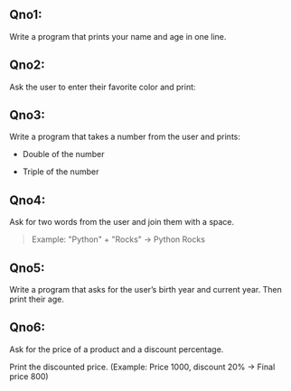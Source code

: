## Qno1:
Write a program that prints your name and age in one line.



## Qno2:
Ask the user to enter their favorite color and print:

## Qno3:
Write a program that takes a number from the user and prints:

- Double of the number

- Triple of the number

## Qno4:
Ask for two words from the user and join them with a space.

>Example: "Python" + "Rocks" → Python Rocks

## Qno5:
Write a program that asks for the user’s birth year and current year. Then print their age.

## Qno6:
Ask for the price of a product and a discount percentage.

Print the discounted price.
(Example: Price 1000, discount 20% → Final price 800)